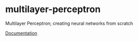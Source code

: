 # multilayer-perceptron
Multilayer Perceptron; creating neural networks from scratch

[Documentation](https://jongdetim.github.io/multilayer-perceptron)
